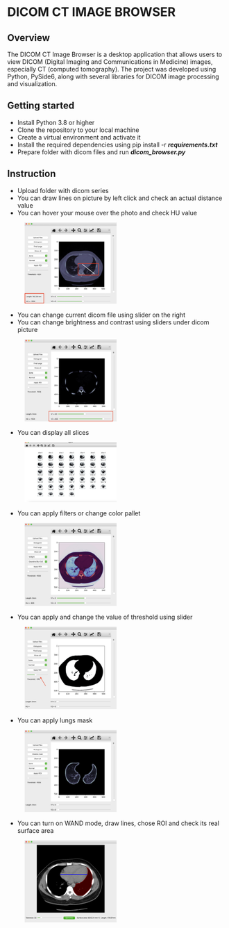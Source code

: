 # DICOM CT IMAGE BROWSER

## Overview
The DICOM CT Image Browser is a desktop application that allows users to view DICOM (Digital Imaging and Communications in Medicine) images,
especially CT (computed tomography). The project was developed using Python, PySide6, along with several libraries for DICOM image processing and visualization.
## Getting started
 - Install Python 3.8 or higher
 - Clone the repository to your local machine
 - Create a virtual environment and activate it
 - Install the required dependencies using pip install -r **_requirements.txt_**
 - Prepare folder with dicom files and run _**dicom_browser.py**_

## Instruction

- Upload folder with dicom series
- You can draw lines on picture by left click and check an actual distance value
- You can hover your mouse over the photo and check HU value
<figure>
<img src="/examples/line.jpg" alt="LINE" style="width:50%">
</figure>

- You can change current dicom file using slider on the right
- You can change brightness and contrast using sliders under dicom picture
<figure>
<img src="/examples/brightness.jpg" alt="BRIGHTNESS and CONTRAST" style="width:50%">
</figure>

- You can display all slices
<figure>
<img src="/examples/show_all.jpg" alt="SHOW ALL" style="width:50%">
</figure>

- You can apply filters or change color pallet
<figure>
<img src="/examples/filter.jpg" alt="FILTER" style="width:50%">
</figure>

- You can apply and change the value of threshold using slider
<figure>
<img src="/examples/threshold.jpg" alt="THRESHOLD" style="width:50%">
</figure>

- You can apply lungs mask
<figure>
<img src="/examples/mask.jpg" alt="LUNG MASK" style="width:50%">
</figure>

- You can turn on WAND mode, draw lines, chose ROI and check its real surface area
<figure>
<img src="/examples/WAND.jpg" alt="LINE" style="width:50%">
</figure>

